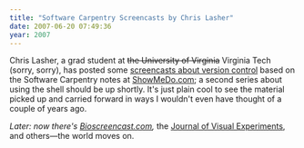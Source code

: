 ```yaml
---
title: "Software Carpentry Screencasts by Chris Lasher"
date: 2007-06-20 07:49:36
year: 2007
---
```

Chris Lasher, a grad student at <strike>the University of Virginia</strike> Virginia Tech (sorry, sorry), has posted some <a href="http://showmedo.com/videos/series?name=bfNi2X3Xg">screencasts about version control</a> based on the Software Carpentry notes at <a href="http://www.showmedo.com">ShowMeDo.com</a>; a second series about using the shell should be up shortly.  It's just plain cool to see the material picked up and carried forward in ways I wouldn't even have thought of a couple of years ago.

<em>Later: now there's <a href="http://www.bioscreencast.com">Bioscreencast.com</a>, </em> the <a href="http://www.jove.com/">Journal of Visual Experiments</a>, and others—the world moves on.
